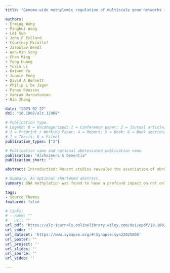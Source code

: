 ```yaml
---
title: "Genome-wide methylomic regulation of multiscale gene networks in Alzheimers disease"

authors:
- Erming Wang
- Minghui Wang
- Lei Guo
- John F Fullard
- Courtney Micallef
- Jaroslav Bendl
- Won-Min Song
- Chen Ming
- Yong Huang
- Yuxin Li
- Kaiwen Yu
- Junmin Peng
- David A Bennett
- Philip L De Jager
- Panos Roussos
- Vahram Haroutunian
- Bin Zhang

date: "2023-02-22"
doi: "10.1002/alz.12969"

# Publication type.
# Legend: 0 = Uncategorized; 1 = Conference paper; 2 = Journal article;
# 3 = Preprint / Working Paper; 4 = Report; 5 = Book; 6 = Book section;
# 7 = Thesis; 8 = Patent
publication_types: ["2"]

# Publication name and optional abbreviated publication name.
publication: "Alzheimers & Dementia"
publication_short: ""

abstract: Introduction: Recent studies revealed the association of abnormal methylomic changes with Alzheimer's disease (AD) but there is a lack of systematic study of the impact of methylomic alterations over the molecular networks underlying AD. Methods: We profiled genome-wide methylomic variations in the parahippocampal gyrus from 201 post mortem control, mild cognitive impaired, and AD brains. Results: We identified 270 distinct differentially methylated regions (DMRs) associated with AD. We quantified the impact of these DMRs on each gene and each protein as well as gene and protein co-expression networks. DNA methylation had a profound impact on both AD-associated gene/protein modules and their key regulators. We further integrated the matched multi-omics data to show the impact of DNA methylation on chromatin accessibility, which further modulates gene and protein expression. Discussion: The quantified impact of DNA methylation on gene and protein networks underlying AD identified potential upstream epigenetic regulators of AD.

# Summary. An optional shortened abstract.
summary: DNA methylation was found to have a profound impact on not only the AD-associated gene modules but also key regulators of the gene and protein networks. Key findings were validated in an independent multi-omics cohort in AD. The impact of DNA methylation on chromatin accessibility was also investigated by integrating the matched methylomic, epigenomic, transcriptomic, and proteomic data.

tags:
- Source Themes
featured: false

# links:
# - name: ""
#   url: ""
url_pdf: 'https://alz-journals.onlinelibrary.wiley.com/doi/epdf/10.1002/alz.12969'
url_code: ''
url_dataset: 'https://www.synapse.org/#!Synapse:syn22025006'
url_poster: ''
url_project: ''
url_slides: ''
url_source: ''
url_video: ''

---
```

